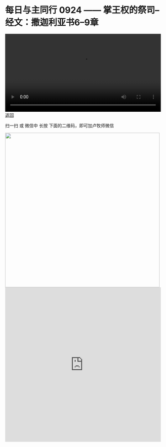 # 每日与主同行 0924 —— 掌王权的祭司–经文：撒迦利亚书6–9章

<video width='100%' controls src='https://go2024.simai.life/api?redirect=https://r2.savefamily.net/@pastorpaulqiankunlu618/RAPTQCVWKyc.mp4?metric=PastorLu%26keyword=webpage%26type=video%26bot=26%26to=webpage'></video>
<a href='../daily.html'> 返回 </a>
<p>扫一扫 或 微信中 长按 下面的二维码，即可加卢牧师微信</p>
<img src='https://r2.savefamily.net/OVagt1.JPG' width='500px' />



<iframe width="100%" height="500" src="https://www.youtube.com/embed/RAPTQCVWKyc?si=zz5OCgHQvyW71w8c&amp;controls=0" title="YouTube video player" frameborder="0" allow="accelerometer; autoplay; clipboard-write; encrypted-media; gyroscope; picture-in-picture; web-share" referrerpolicy="strict-origin-when-cross-origin" allowfullscreen></iframe>